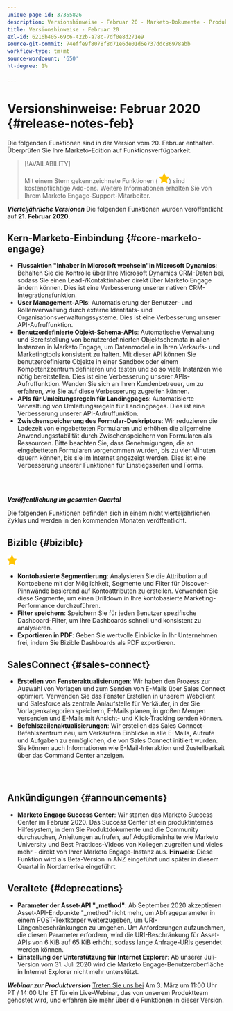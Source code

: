 ```yaml
---
unique-page-id: 37355826
description: Versionshinweise - Februar 20 - Marketo-Dokumente - Produktdokumentation
title: Versionshinweise - Februar 20
exl-id: 6216b405-69c6-422b-a78c-7df0e8d271e9
source-git-commit: 74effe9f8078f8d71e6de01d6e737ddc86978abb
workflow-type: tm+mt
source-wordcount: '650'
ht-degree: 1%

---
```


# Versionshinweise: Februar 2020 {#release-notes-feb}

Die folgenden Funktionen sind in der Version vom 20. Februar enthalten. Überprüfen Sie Ihre Marketo-Edition auf Funktionsverfügbarkeit.

>[!AVAILABILITY]
>
>Mit einem Stern gekennzeichnete Funktionen ( ![(Stern)](assets/yellow-star.png)) sind kostenpflichtige Add-ons. Weitere Informationen erhalten Sie von Ihrem Marketo Engage-Support-Mitarbeiter.

**_Vierteljährliche Versionen_** Die folgenden Funktionen wurden veröffentlicht auf **21. Februar 2020**.

## Kern-Marketo-Einbindung {#core-marketo-engage}

* **Flussaktion &quot;Inhaber in Microsoft wechseln&quot;in Microsoft Dynamics**: Behalten Sie die Kontrolle über Ihre Microsoft Dynamics CRM-Daten bei, sodass Sie einen Lead-/Kontaktinhaber direkt über Marketo Engage ändern können. Dies ist eine Verbesserung unserer nativen CRM-Integrationsfunktion.
* **User Management-APIs**: Automatisierung der Benutzer- und Rollenverwaltung durch externe Identitäts- und Organisationsverwaltungssysteme. Dies ist eine Verbesserung unserer API-Aufruffunktion.
* **Benutzerdefinierte Objekt-Schema-APIs**: Automatische Verwaltung und Bereitstellung von benutzerdefinierten Objektschemata in allen Instanzen in Marketo Engage, um Datenmodelle in Ihren Verkaufs- und Marketingtools konsistent zu halten. Mit dieser API können Sie benutzerdefinierte Objekte in einer Sandbox oder einem Kompetenzzentrum definieren und testen und so so viele Instanzen wie nötig bereitstellen. Dies ist eine Verbesserung unserer APIs-Aufruffunktion. Wenden Sie sich an Ihren Kundenbetreuer, um zu erfahren, wie Sie auf diese Verbesserung zugreifen können.
* **APIs für Umleitungsregeln für Landingpages**: Automatisierte Verwaltung von Umleitungsregeln für Landingpages. Dies ist eine Verbesserung unserer API-Aufruffunktion.
* **Zwischenspeicherung des Formular-Deskriptors**: Wir reduzieren die Ladezeit von eingebetteten Formularen und erhöhen die allgemeine Anwendungsstabilität durch Zwischenspeichern von Formularen als Ressourcen. Bitte beachten Sie, dass Genehmigungen, die an eingebetteten Formularen vorgenommen wurden, bis zu vier Minuten dauern können, bis sie im Internet angezeigt werden. Dies ist eine Verbesserung unserer Funktionen für Einstiegsseiten und Forms.

<br> 

**_Veröffentlichung im gesamten Quartal_**

Die folgenden Funktionen befinden sich in einem nicht vierteljährlichen Zyklus und werden in den kommenden Monaten veröffentlicht.

## Bizible {#bizible}

![(Stern)](assets/yellow-star.png)

* **Kontobasierte Segmentierung**: Analysieren Sie die Attribution auf Kontoebene mit der Möglichkeit, Segmente und Filter für Discover-Pinnwände basierend auf Kontoattributen zu erstellen. Verwenden Sie diese Segmente, um einen Drilldown in Ihre kontobasierte Marketing-Performance durchzuführen.
* **Filter speichern**: Speichern Sie für jeden Benutzer spezifische Dashboard-Filter, um Ihre Dashboards schnell und konsistent zu analysieren.
* **Exportieren in PDF**: Geben Sie wertvolle Einblicke in Ihr Unternehmen frei, indem Sie Bizible Dashboards als PDF exportieren.

## SalesConnect {#sales-connect}

* **Erstellen von Fensteraktualisierungen**: Wir haben den Prozess zur Auswahl von Vorlagen und zum Senden von E-Mails über Sales Connect optimiert. Verwenden Sie das Fenster Erstellen in unserem Webclient und Salesforce als zentrale Anlaufstelle für Verkäufer, in der Sie Vorlagenkategorien speichern, E-Mails planen, in großen Mengen versenden und E-Mails mit Ansicht- und Klick-Tracking senden können.
* **Befehlszeilenaktualisierungen**: Wir erstellen das Sales Connect-Befehlszentrum neu, um Verkäufern Einblicke in alle E-Mails, Aufrufe und Aufgaben zu ermöglichen, die von Sales Connect initiiert wurden. Sie können auch Informationen wie E-Mail-Interaktion und Zustellbarkeit über das Command Center anzeigen.

<br> 

## Ankündigungen {#announcements}

* **Marketo Engage Success Center**: Wir starten das Marketo Success Center im Februar 2020. Das Success Center ist ein produktinternes Hilfesystem, in dem Sie Produktdokumente und die Community durchsuchen, Anleitungen aufrufen, auf Adoptionsinhalte wie Marketo University und Best Practices-Videos von Kollegen zugreifen und vieles mehr - direkt von Ihrer Marketo Engage-Instanz aus. **Hinweis**: Diese Funktion wird als Beta-Version in ANZ eingeführt und später in diesem Quartal in Nordamerika eingeführt.

## Veraltete {#deprecations}

* **Parameter der Asset-API &quot;_method&quot;**: Ab September 2020 akzeptieren Asset-API-Endpunkte &quot;_method&quot;nicht mehr, um Abfrageparameter in einem POST-Textkörper weiterzugeben, um URI-Längenbeschränkungen zu umgehen. Um Anforderungen aufzunehmen, die diesen Parameter erfordern, wird die URI-Beschränkung für Asset-APIs von 6 KiB auf 65 KiB erhöht, sodass lange Anfrage-URIs gesendet werden können.
* **Einstellung der Unterstützung für Internet Explorer**: Ab unserer Juli-Version vom 31. Juli 2020 wird die Marketo Engage-Benutzeroberfläche in Internet Explorer nicht mehr unterstützt.

**_Webinar zur Produktversion_** [Treten Sie uns bei](https://engage.marketo.com/Jan_Feb_20_Release_Webinar_Registration.html) Am 3. März um 11:00 Uhr PT / 14:00 Uhr ET für ein Live-Webinar, das von unserem Produktteam gehostet wird, und erfahren Sie mehr über die Funktionen in dieser Version.
